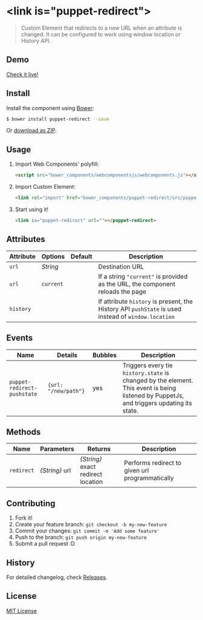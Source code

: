 # &lt;link is="puppet-redirect"&gt;

> Custom Element that redirects to a new URL when an attribute is changed. It can be configured to work using window location or History API.

## Demo

[Check it live!](http://PuppetJs.github.io/puppet-redirect)

## Install

Install the component using [Bower](http://bower.io/):

```sh
$ bower install puppet-redirect --save
```

Or [download as ZIP](https://github.com/PuppetJs/puppet-redirect/archive/gh-pages.zip).

## Usage

1. Import Web Components' polyfill:

    ```html
    <script src="bower_components/webcomponentsjs/webcomponents.js"></script>
    ```

2. Import Custom Element:

    ```html
    <link rel="import" href="bower_components/puppet-redirect/src/puppet-redirect.html">
    ```

3. Start using it!

    ```html
    <link is="puppet-redirect" url=""></puppet-redirect>
    ```

## Attributes

Attribute      | Options            | Default  | Description
---            | ---                | ---      | ---
`url`          | *String*           |          | Destination URL
`url`          | `current`          |          | If a string `"current"` is provided as the URL, the component reloads the page
`history`      |                    |          | If attribute `history` is present, the History API `pushState` is used instead of `window.location`

## Events

Name                       | Details             | Bubbles  | Description
---                        | ---                 | ---      | ---
`puppet-redirect-pushstate`| `{url: "/new/path"}` |   yes    | Triggers every tie `history.state` is changed by the element. This event is being listened by PuppetJs, and triggers updating its state.

## Methods

Name       | Parameters     | Returns                            | Description
---        | ---            | ---                                | ---
`redirect` | _{String}_ url | _{String}_ exact redirect location | Performs redirect to given url programmatically

## Contributing

1. Fork it!
2. Create your feature branch: `git checkout -b my-new-feature`
3. Commit your changes: `git commit -m 'Add some feature'`
4. Push to the branch: `git push origin my-new-feature`
5. Submit a pull request :D

## History

For detailed changelog, check [Releases](https://github.com/PuppetJs/redirect/releases).

## License

[MIT License](http://opensource.org/licenses/MIT)
